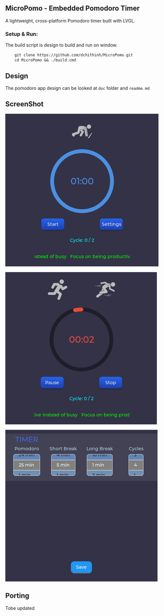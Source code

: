 ## MicroPomo - Embedded Pomodoro Timer
A lightweight, cross-platform Pomodoro timer built with LVGL.

### Setup & Run:
The build script is design to build and run on window.
```
    git clone https://github.com/dchithinh/MicroPomo.git
    cd MicroPomo && ./build.cmd
```

## Design
The pomodoro app design can be looked at `doc` folder and `readme.md`

## ScreenShot
![alt text](https://github.com/dchithinh/MicroPomo/blob/main/src/pomodoro/doc/Start.png)

![alt text](https://github.com/dchithinh/MicroPomo/blob/main/src/pomodoro/doc/Run.png)

![alt text](https://github.com/dchithinh/MicroPomo/blob/main/src/pomodoro/doc/Settings.png)

## Porting
Tobe updated
